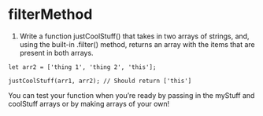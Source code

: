 # filterMethod

1. Write a function justCoolStuff() that takes in two arrays of strings, and, using the built-in .filter() method, returns an array with the items that are present in both arrays.

```let arr1 = ['this', 'not this', 'nor this'];
let arr2 = ['thing 1', 'thing 2', 'this'];

justCoolStuff(arr1, arr2); // Should return ['this']
```
You can test your function when you’re ready by passing in the myStuff and coolStuff arrays or by making arrays of your own!
